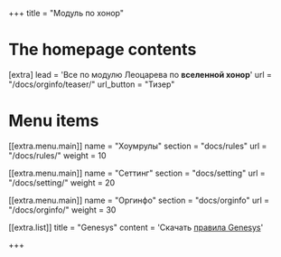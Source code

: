 +++
title = "Модуль по хонор"


# The homepage contents
[extra]
lead = 'Все по модулю Леоцарева по <b>вселенной хонор</b>'
url = "/docs/orginfo/teaser/"
url_button = "Тизер"

# Menu items
[[extra.menu.main]]
name = "Хоумрулы"
section = "docs/rules"
url = "/docs/rules/"
weight = 10

[[extra.menu.main]]
name = "Сеттинг"
section = "docs/setting"
url = "/docs/setting/"
weight = 20

[[extra.menu.main]]
name = "Оргинфо"
section = "docs/orginfo"
url = "/docs/orginfo/"
weight = 30

[[extra.list]]
title = "Genesys"
content = 'Скачать <a href="\files\Genesys Rus.pdf">правила Genesys</a>'

+++
